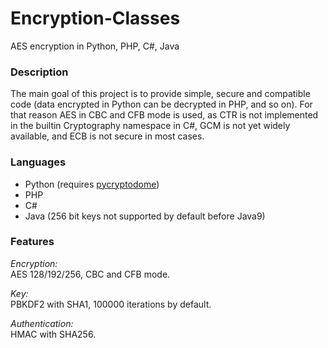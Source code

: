 # Encryption-Classes
AES encryption in Python, PHP, C#, Java

### Description  
The main goal of this project is to provide simple, secure and compatible code (data encrypted in Python can be decrypted in PHP, and so on). For that reason AES in CBC and CFB mode is used, as CTR is not implemented in the builtin Cryptography namespace in C#, GCM is not yet widely available, and ECB is not secure in most cases.

### Languages  
 - Python (requires [pycryptodome](https://www.pycryptodome.org/en/latest/index.html))
 - PHP 
 - C# 
 - Java (256 bit keys not supported by default before Java9)
 
 ### Features  
_Encryption:_  
AES 128/192/256, CBC and CFB mode.  

_Key:_  
PBKDF2 with SHA1, 100000 iterations by default.  

_Authentication:_  
HMAC with SHA256.
